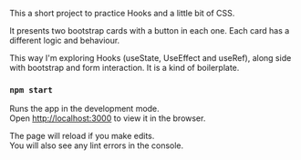 This a short project to practice Hooks and a little bit of CSS.

It presents two bootstrap cards with a button in each one. Each card has a different logic and behaviour.

This way I'm exploring Hooks (useState, UseEffect and useRef), along side with bootstrap and form interaction. It is a kind of boilerplate.  
  
  

### `npm start`

Runs the app in the development mode.<br />
Open [http://localhost:3000](http://localhost:3000) to view it in the browser.

The page will reload if you make edits.<br />
You will also see any lint errors in the console.
